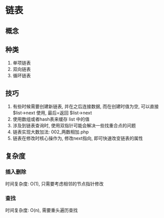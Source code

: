 # 链表

## 概念

## 种类

1. 单项链表
2. 双向链表
3. 循环链表

## 技巧

1. 有些时候需要创建新链表, 并在之后连接数据, 而在创建时值为空, 可以直接 $list->next 使用, 最后=返回 $list->next
2. 使用数组或者hash表来缓存 list 中的值
3. 涉及到链表查询时, 使用双指针可能会解决一些找重合点的问题
4. 链表实现大数加法: 002_两数相加.php
5. 链表在修改时核心操作为, 修改next指向, 即可快速改变链表的属性

## 复杂度

### 插入删除

时间复杂度: O(1), 只需要考虑相邻的节点指针修改

### 查找

时间复杂度: O(n), 需要重头遍历查找